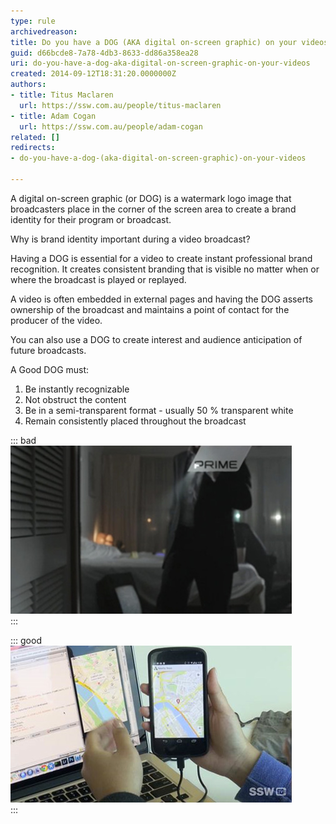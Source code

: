```yaml
---
type: rule
archivedreason: 
title: Do you have a DOG (AKA digital on-screen graphic) on your videos?
guid: d66bcde8-7a78-4db3-8633-dd86a358ea28
uri: do-you-have-a-dog-aka-digital-on-screen-graphic-on-your-videos
created: 2014-09-12T18:31:20.0000000Z
authors:
- title: Titus Maclaren
  url: https://ssw.com.au/people/titus-maclaren
- title: Adam Cogan
  url: https://ssw.com.au/people/adam-cogan
related: []
redirects:
- do-you-have-a-dog-(aka-digital-on-screen-graphic)-on-your-videos

---
```


A digital on-screen graphic (or DOG) is a watermark logo image that broadcasters place in the corner of the screen area to create a brand identity for their program or broadcast.

Why is brand identity important during a video broadcast?

<!--endintro-->

Having a DOG is essential for a video to create instant professional brand recognition. It creates consistent branding that is visible no matter when or where the broadcast is played or replayed.

A video is often embedded in external pages and having the DOG asserts ownership of the broadcast and maintains a point of contact for the producer of the video.

You can also use a DOG to create interest and audience anticipation of future broadcasts.

A Good DOG must:

1. Be instantly recognizable
2. Not obstruct the content
3. Be in a semi-transparent format - usually  50 %  transparent white
4. Remain consistently placed throughout the broadcast


::: bad  
![Figure – Bad example: Channel ID is too obstructive and has unusual placement](dog-bad.jpg)  
:::

::: good  
![Figure – Good example: DOG placed in lower right corner where it's not obtrusive](dog-good.jpg)  
:::

